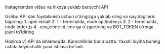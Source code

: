 Instagramdan video va hikoya yuklab beruvchi API

Ushbu API dan foydalanish uchun o'zingizga yuklab oling va quyidagilarni bajaring:
    1. npm install
    2. 1 - terminalda, node api/index.js
    3. 2 - terminalda, node index.js
    4. .env_clone ni .env ga o'zgartiring va BOT_TOKEN o'rniga joyni to'ldiring


Hozirda v1 API da ishlamoqda. Kamchiliklar bor albatta. Yaxshi loyiha buning ustida keyinchalik yana ishlasa bo'ladi.